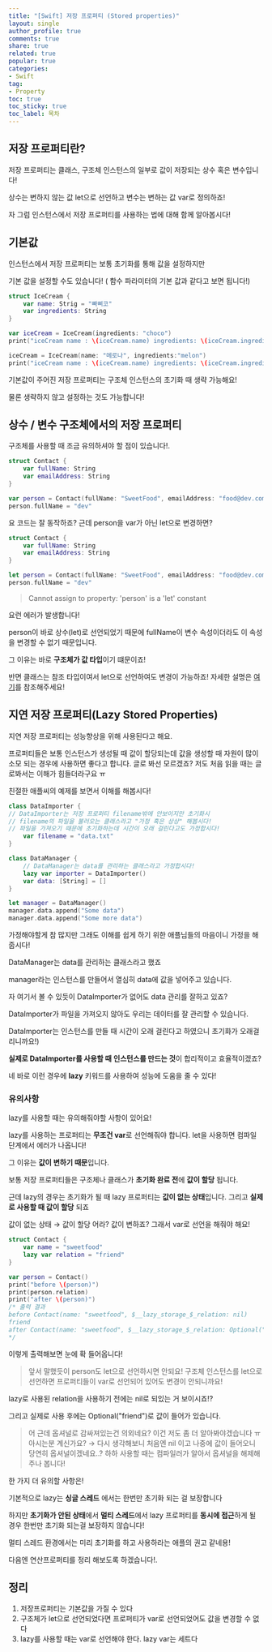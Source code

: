 ```yaml
---
title: "[Swift] 저장 프로퍼티 (Stored properties)"
layout: single
author_profile: true
comments: true
share: true
related: true
popular: true
categories:
- Swift
tag:
- Property
toc: true
toc_sticky: true
toc_label: 목차
---
```


## 저장 프로퍼티란?

저장 프로퍼티는 클래스, 구조체 인스턴스의 일부로 값이 저장되는 상수 혹은 변수입니다!

상수는 변하지 않는 값 let으로 선언하고 변수는 변하는 값 var로 정의하죠!

자 그럼 인스턴스에서 저장 프로퍼티를 사용하는 법에 대해 함께 알아봅시다!

## 기본값

인스턴스에서 저장 프로퍼티는 보통 초기화를 통해 값을 설정하지만

기본 값을 설정할 수도 있습니다! ( 함수 파라미터의 기본 값과 같다고 보면 됩니다!)

```swift
struct IceCream {
    var name: Strig = "빠삐코"
    var ingredients: String
}

var iceCream = IceCream(ingredients: "choco")
print("iceCream name : \(iceCream.name) ingredients: \(iceCream.ingredients)")

iceCream = IceCream(name: "메로나", ingredients:"melon")
print("iceCream name : \(iceCream.name) ingredients: \(iceCream.ingredients)")
```

기본값이 주어진 저장 프로퍼티는 구조체 인스턴스의 초기화 때 생략 가능해요!

물론 생략하지 않고 설정하는 것도 가능합니다! 

## 상수 / 변수 구조체에서의 저장 프로퍼티

구조체를 사용할 때 조금 유의하셔야 할 점이 있습니다!.

```swift
struct Contact {
    var fullName: String
    var emailAddress: String
}

var person = Contact(fullName: "SweetFood", emailAddress: "food@dev.com")
person.fullName = "dev"
```

요 코드는 잘 동작하죠? 근데 person을 var가 아닌 let으로 변경하면?

```swift
struct Contact {
    var fullName: String
    var emailAddress: String
}

let person = Contact(fullName: "SweetFood", emailAddress: "food@dev.com")
person.fullName = "dev"
```

> Cannot assign to property: 'person' is a 'let' constant

요런 에러가 발생합니다!

person이 바로 상수(let)로 선언되었기 때문에 fullName이 변수 속성이더라도 이 속성을 변경할 수 없기 때문입니다.

그 이유는 바로 **구조체가 값 타입**이기 떄문이죠!

반면 클래스는 참조 타입이여서 let으로 선언하여도 변경이 가능하죠! 자세한 설명은 [여기](https://sweetfood-dev.github.io/swift/StructAndClass/#값-타입과-참조-타입)를 참조해주세요!

## 지연 저장 프로퍼티(Lazy Stored Properties)

지연 저장 프로퍼티는 성능향상을 위해 사용된다고 해요.

프로퍼티들은 보통 인스턴스가 생성될 때 값이 할당되는데 값을 생성할 때 자원이 많이 소모 되는 경우에 사용하면 좋다고 합니다. 글로 봐선 모르겠죠? 저도 처음 읽을 때는 글로봐서는 이해가 힘들더라구요 ㅠ

친절한 애플씨의 예제를 보면서 이해를 해봅시다!

```swift
class DataImporter {
// DataImporter는 저장 프로퍼티 filename밖에 안보이지만 초기화시 
// filename의 파일을 불러오는 클래스라고 "가정 혹은 상상" 해봅시다!
// 파일을 가져오기 때문에 초기화하는데 시간이 오래 걸린다고도 가정합시다!
    var filename = "data.txt"
}

class DataManager {
	// DataManager는 data를 관리하는 클래스라고 가정합시다!
    lazy var importer = DataImporter()
    var data: [String] = []
}

let manager = DataManager()
manager.data.append("Some data")
manager.data.append("Some more data")
```

가정해야할게 참 많지만 그래도 이해를 쉽게 하기 위한 애플님들의 마음이니 가정을 해줍시다!

DataManager는 data를 관리하는 클래스라고 했죠

manager라는 인스턴스를 만들어서 열심히 data에 값을 넣어주고 있습니다.

자 여기서 볼 수 있듯이 DataImporter가 없어도 data 관리를 잘하고 있죠?

DataImporter가 파일을 가져오지 않아도 우리는 데이터를 잘 관리할 수 있습니다.

DataImporter는 인스턴스를 만들 때 시간이 오래 걸린다고 하였으니 초기화가 오래걸리니까요!)

**실제로 DataImporter를 사용할 때** **인스턴스를 만드는 것**이 합리적이고 효율적이겠죠?

네 바로 이런 경우에 **lazy** 키워드를 사용하여 성능에 도움을 줄 수 있다!

### 유의사항

lazy를 사용할 때는 유의해줘야할 사항이 있어요!

lazy를 사용하는 프로퍼티는 **무조건 var**로 선언해줘야 합니다. let을 사용하면 컴파일 단계에서 에러가 나옵니다!

그 이유는 **값이 변하기 때문**입니다.

보통 저장 프로퍼티들은 구조체나 클래스가 **초기화 완료 전**에 **값이 할당** 됩니다.

근데 lazy의 경우는 초기화가 될 때 lazy 프로퍼티는 **값이 없는 상태**입니다. 그리고 **실제로 사용할 때 값이 할당** 되죠

값이 없는 상태 → 값이 할당 어라? 값이 변하죠? 그래서 var로 선언을 해줘야 해요!

```swift
struct Contact {
    var name = "sweetfood"
    lazy var relation = "friend"
}

var person = Contact()
print("before \(person)")
print(person.relation)
print("after \(person)")
/* 출력 결과
before Contact(name: "sweetfood", $__lazy_storage_$_relation: nil)
friend
after Contact(name: "sweetfood", $__lazy_storage_$_relation: Optional("friend"))
*/
```

이렇게 출력해보면 눈에 확 들어옵니다!

> 앞서 말했듯이 person도 let으로 선언하시면 안되요! 구조체 인스턴스를 let으로 선언하면 프로퍼티들이 var로 선언되어 있어도 변경이 안되니까요!

lazy로 사용된 relation을 사용하기 전에는 nil로 되있는 거 보이시죠!?

그리고 실제로 사용 후에는 Optional("friend")로 값이 들어가 있습니다. 

> 어 근데 옵셔널로 감싸져있는건 의외네요? 이건 저도 좀 더 알아봐야겠습니다 ㅠ 아시는분 계신가요?
→ 다시 생각해보니 처음엔 nil 이고 나중에 값이 들어오니 당연히 옵셔널이겠네요..? 하하
사용할 때는 컴파일러가 알아서 옵셔널을 해제해주나 봅니다!

한 가지 더 유의할 사항은!

기본적으로 lazy는 **싱글 스레드** 에서는 한번만 초기화 되는 걸 보장합니다

하지만 **초기화가 안된 상태**에서 **멀티 스레드**에서 lazy 프로퍼티를 **동시에 접근**하게 될 경우 한번만 초기화 되는걸 보장하지 않습니다!

멀티 스레드 환경에서는 미리 초기화를 하고 사용하라는 애플의 권고 같네용!

다음엔 연산프로퍼티를 정리 해보도록 하겠습니다!.

## 정리

1. 저장프로퍼티는 기본값을 가질 수 있다
2. 구조체가 let으로 선언되었다면 프로퍼티가 var로 선언되었어도 값을 변경할 수 없다
3. lazy를 사용할 때는 var로 선언해야 한다. lazy var는 세트다
